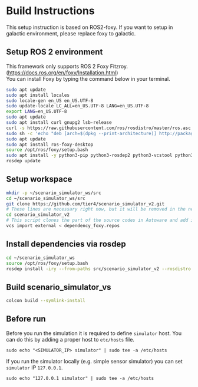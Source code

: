 # Build Instructions

This setup instruction is based on ROS2-foxy.
If you want to setup in galactic environment, please replace foxy to galactic.

## Setup ROS 2 environment

This framework only supports ROS 2 Foxy Fitzroy. (<https://docs.ros.org/en/foxy/Installation.html>)  
You can install Foxy by typing the command below in your terminal.

```bash
sudo apt update
sudo apt install locales
sudo locale-gen en_US en_US.UTF-8
sudo update-locale LC_ALL=en_US.UTF-8 LANG=en_US.UTF-8
export LANG=en_US.UTF-8
sudo apt update
sudo apt install curl gnupg2 lsb-release
curl -s https://raw.githubusercontent.com/ros/rosdistro/master/ros.asc | sudo apt-key add -
sudo sh -c 'echo "deb [arch=$(dpkg --print-architecture)] http://packages.ros.org/ros2/ubuntu $(lsb_release -cs) main" > /etc/apt/sources.list.d/ros2-latest.list'
sudo apt update
sudo apt install ros-foxy-desktop
source /opt/ros/foxy/setup.bash
sudo apt install -y python3-pip python3-rosdep2 python3-vcstool python3-colcon-common-extensions
rosdep update
```

## Setup workspace

```bash
mkdir -p ~/scenario_simulator_ws/src
cd ~/scenario_simulator_ws/src
git clone https://github.com/tier4/scenario_simulator_v2.git
# These lines are necessary right now, but it will be removed in the near future
cd scenario_simulator_v2
# This script clones the part of the source codes in Autoware and add it to the workspace
vcs import external < dependency_foxy.repos
```

## Install dependencies via rosdep

```bash
cd ~/scenario_simulator_ws
source /opt/ros/foxy/setup.bash
rosdep install -iry --from-paths src/scenario_simulator_v2 --rosdistro foxy
```

## Build scenario_simulator_vs

```bash
colcon build --symlink-install
```

## Before run

Before you run the simulation it is required to define `simulator` host. You can do this by adding a proper host to `etc/hosts` file.

```
sudo echo "<SIMULATOR_IP> simulator" | sudo tee -a /etc/hosts
```

If you run the simulator locally (e.g. simple sensor simulator) you can set `simulator` IP `127.0.0.1`.

```
sudo echo "127.0.0.1 simulator" | sudo tee -a /etc/hosts
```
